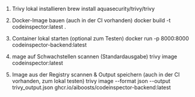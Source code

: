 1. Trivy lokal installieren
brew install aquasecurity/trivy/trivy

2. Docker-Image bauen (auch in der CI vorhanden)
docker build -t codeinspector:latest .

3. Container lokal starten (optional zum Testen)
docker run -p 8000:8000 codeinspector-backend:latest

4. mage auf Schwachstellen scannen (Standardausgabe)
trivy image codeinspector:latest

5. Image aus der Registry scannen & Output speichern (auch in der CI vorhanden, zum lokal testen)
trivy image --format json --output trivy_output.json ghcr.io/aiboosts/codeinspector-backend:latest